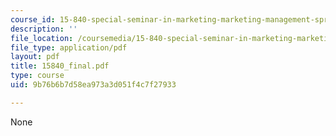 ```yaml
---
course_id: 15-840-special-seminar-in-marketing-marketing-management-spring-2004
description: ''
file_location: /coursemedia/15-840-special-seminar-in-marketing-marketing-management-spring-2004/9b76b6b7d58ea973a3d051f4c7f27933_15840_final.pdf
file_type: application/pdf
layout: pdf
title: 15840_final.pdf
type: course
uid: 9b76b6b7d58ea973a3d051f4c7f27933

---
```

None